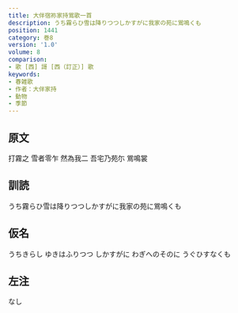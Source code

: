 ```yaml
---
title: 大伴宿祢家持鴬歌一首
description: うち霧らひ雪は降りつつしかすがに我家の苑に鴬鳴くも
position: 1441
category: 巻8
version: '1.0'
volume: 8
comparison:
- 歌 [西] 謌 [西（訂正）] 歌
keywords:
- 春雑歌
- 作者：大伴家持
- 動物
- 季節
---
```


## 原文

打霧之 雪者零乍 然為我二 吾宅乃苑尓 鴬鳴裳

## 訓読

うち霧らひ雪は降りつつしかすがに我家の苑に鴬鳴くも

## 仮名

うちきらし ゆきはふりつつ しかすがに わぎへのそのに うぐひすなくも

## 左注

なし
